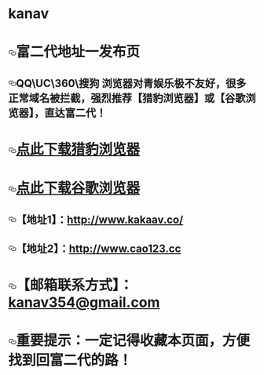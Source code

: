 # kanav
<div class="markdown-body">
          <h1>
<a id="user-content-青娱乐地址一发布页" class="anchor" href="#%E5%AF%8C%E4%BA%8C%E4%BB%A3%E5%9C%B0%E5%9D%80%E4%B8%80%E5%8F%91%E5%B8%83%E9%A1%B5" aria-hidden="true"><svg class="octicon octicon-link" viewBox="0 0 16 16" version="1.1" width="16" height="16" aria-hidden="true"><path fill-rule="evenodd" d="M4 9h1v1H4c-1.5 0-3-1.69-3-3.5S2.55 3 4 3h4c1.45 0 3 1.69 3 3.5 0 1.41-.91 2.72-2 3.25V8.59c.58-.45 1-1.27 1-2.09C10 5.22 8.98 4 8 4H4c-.98 0-2 1.22-2 2.5S3 9 4 9zm9-3h-1v1h1c1 0 2 1.22 2 2.5S13.98 12 13 12H9c-.98 0-2-1.22-2-2.5 0-.83.42-1.64 1-2.09V6.25c-1.09.53-2 1.84-2 3.25C6 11.31 7.55 13 9 13h4c1.45 0 3-1.69 3-3.5S14.5 6 13 6z"></path></svg></a>富二代地址一发布页</h1>
<h2>
<a id="user-content-qquc360搜狗-浏览器对青娱乐极不友好很多正常域名被拦截强烈推荐猎豹浏览器或谷歌浏览器直达青娱乐" class="anchor" href="#qquc360%E6%90%9C%E7%8B%97-%E6%B5%8F%E8%A7%88%E5%99%A8%E5%AF%B9%E5%AF%8C%E4%BA%8C%E4%BB%A3%E6%9E%81%E4%B8%8D%E5%8F%8B%E5%A5%BD%E5%BE%88%E5%A4%9A%E6%AD%A3%E5%B8%B8%E5%9F%9F%E5%90%8D%E8%A2%AB%E6%8B%A6%E6%88%AA%E5%BC%BA%E7%83%88%E6%8E%A8%E8%8D%90%E7%8C%8E%E8%B1%B9%E6%B5%8F%E8%A7%88%E5%99%A8%E6%88%96%E8%B0%B7%E6%AD%8C%E6%B5%8F%E8%A7%88%E5%99%A8%E7%9B%B4%E8%BE%BE%E5%AF%8C%E4%BA%8C%E4%BB%A3" aria-hidden="true"><svg class="octicon octicon-link" viewBox="0 0 16 16" version="1.1" width="16" height="16" aria-hidden="true"><path fill-rule="evenodd" d="M4 9h1v1H4c-1.5 0-3-1.69-3-3.5S2.55 3 4 3h4c1.45 0 3 1.69 3 3.5 0 1.41-.91 2.72-2 3.25V8.59c.58-.45 1-1.27 1-2.09C10 5.22 8.98 4 8 4H4c-.98 0-2 1.22-2 2.5S3 9 4 9zm9-3h-1v1h1c1 0 2 1.22 2 2.5S13.98 12 13 12H9c-.98 0-2-1.22-2-2.5 0-.83.42-1.64 1-2.09V6.25c-1.09.53-2 1.84-2 3.25C6 11.31 7.55 13 9 13h4c1.45 0 3-1.69 3-3.5S14.5 6 13 6z"></path></svg></a>QQ\UC\360\搜狗 浏览器对青娱乐极不友好，很多正常域名被拦截，强烈推荐【猎豹浏览器】或【谷歌浏览器】，直达富二代！</h2>
<h1>
<a id="user-content-点此下载猎豹浏览器" class="anchor" href="#%E7%82%B9%E6%AD%A4%E4%B8%8B%E8%BD%BD%E7%8C%8E%E8%B1%B9%E6%B5%8F%E8%A7%88%E5%99%A8" aria-hidden="true"><svg class="octicon octicon-link" viewBox="0 0 16 16" version="1.1" width="16" height="16" aria-hidden="true"><path fill-rule="evenodd" d="M4 9h1v1H4c-1.5 0-3-1.69-3-3.5S2.55 3 4 3h4c1.45 0 3 1.69 3 3.5 0 1.41-.91 2.72-2 3.25V8.59c.58-.45 1-1.27 1-2.09C10 5.22 8.98 4 8 4H4c-.98 0-2 1.22-2 2.5S3 9 4 9zm9-3h-1v1h1c1 0 2 1.22 2 2.5S13.98 12 13 12H9c-.98 0-2-1.22-2-2.5 0-.83.42-1.64 1-2.09V6.25c-1.09.53-2 1.84-2 3.25C6 11.31 7.55 13 9 13h4c1.45 0 3-1.69 3-3.5S14.5 6 13 6z"></path></svg></a><a href="http://dl.liebao.cn/kb/KSbrowser_home_201804101.exe" rel="nofollow">点此下载猎豹浏览器</a>
</h1>
<h1>
<a id="user-content-点此下载谷歌浏览器" class="anchor" href="#%E7%82%B9%E6%AD%A4%E4%B8%8B%E8%BD%BD%E8%B0%B7%E6%AD%8C%E6%B5%8F%E8%A7%88%E5%99%A8" aria-hidden="true"><svg class="octicon octicon-link" viewBox="0 0 16 16" version="1.1" width="16" height="16" aria-hidden="true"><path fill-rule="evenodd" d="M4 9h1v1H4c-1.5 0-3-1.69-3-3.5S2.55 3 4 3h4c1.45 0 3 1.69 3 3.5 0 1.41-.91 2.72-2 3.25V8.59c.58-.45 1-1.27 1-2.09C10 5.22 8.98 4 8 4H4c-.98 0-2 1.22-2 2.5S3 9 4 9zm9-3h-1v1h1c1 0 2 1.22 2 2.5S13.98 12 13 12H9c-.98 0-2-1.22-2-2.5 0-.83.42-1.64 1-2.09V6.25c-1.09.53-2 1.84-2 3.25C6 11.31 7.55 13 9 13h4c1.45 0 3-1.69 3-3.5S14.5 6 13 6z"></path></svg></a><a href="https://www.google.cn/chrome/" rel="nofollow">点此下载谷歌浏览器</a>
</h1>
<h2>
<a id="user-content-地址1http://www.kakaav.co" class="anchor" href="#%E5%9C%B0%E5%9D%801http://www.kakaav.co" aria-hidden="true"><svg class="octicon octicon-link" viewBox="0 0 16 16" version="1.1" width="16" height="16" aria-hidden="true"><path fill-rule="evenodd" d="M4 9h1v1H4c-1.5 0-3-1.69-3-3.5S2.55 3 4 3h4c1.45 0 3 1.69 3 3.5 0 1.41-.91 2.72-2 3.25V8.59c.58-.45 1-1.27 1-2.09C10 5.22 8.98 4 8 4H4c-.98 0-2 1.22-2 2.5S3 9 4 9zm9-3h-1v1h1c1 0 2 1.22 2 2.5S13.98 12 13 12H9c-.98 0-2-1.22-2-2.5 0-.83.42-1.64 1-2.09V6.25c-1.09.53-2 1.84-2 3.25C6 11.31 7.55 13 9 13h4c1.45 0 3-1.69 3-3.5S14.5 6 13 6z"></path></svg></a>【地址1】：<a href="http://www.kakaav.co" rel="nofollow">http://www.kakaav.co/</a>
</h2>
<h2>
<a id="user-content-地址2http://www.cao123.cc" class="anchor" href="#%E5%9C%B0%E5%9D%802http://www.cao123.cc" aria-hidden="true"><svg class="octicon octicon-link" viewBox="0 0 16 16" version="1.1" width="16" height="16" aria-hidden="true"><path fill-rule="evenodd" d="M4 9h1v1H4c-1.5 0-3-1.69-3-3.5S2.55 3 4 3h4c1.45 0 3 1.69 3 3.5 0 1.41-.91 2.72-2 3.25V8.59c.58-.45 1-1.27 1-2.09C10 5.22 8.98 4 8 4H4c-.98 0-2 1.22-2 2.5S3 9 4 9zm9-3h-1v1h1c1 0 2 1.22 2 2.5S13.98 12 13 12H9c-.98 0-2-1.22-2-2.5 0-.83.42-1.64 1-2.09V6.25c-1.09.53-2 1.84-2 3.25C6 11.31 7.55 13 9 13h4c1.45 0 3-1.69 3-3.5S14.5 6 13 6z"></path></svg></a>【地址2】：<a href="http://www.cao123.cc" rel="nofollow">http://www.cao123.cc</a>
</h2>
<h1>
<a id="user-content-邮箱联系方式f2dtpcomgmailcom" class="anchor" href="#%E9%82%AE%E7%AE%B1%E8%81%94%E7%B3%BB%E6%96%B9%E5%BC%8Ff2dtpcomgmailcom" aria-hidden="true"><svg class="octicon octicon-link" viewBox="0 0 16 16" version="1.1" width="16" height="16" aria-hidden="true"><path fill-rule="evenodd" d="M4 9h1v1H4c-1.5 0-3-1.69-3-3.5S2.55 3 4 3h4c1.45 0 3 1.69 3 3.5 0 1.41-.91 2.72-2 3.25V8.59c.58-.45 1-1.27 1-2.09C10 5.22 8.98 4 8 4H4c-.98 0-2 1.22-2 2.5S3 9 4 9zm9-3h-1v1h1c1 0 2 1.22 2 2.5S13.98 12 13 12H9c-.98 0-2-1.22-2-2.5 0-.83.42-1.64 1-2.09V6.25c-1.09.53-2 1.84-2 3.25C6 11.31 7.55 13 9 13h4c1.45 0 3-1.69 3-3.5S14.5 6 13 6z"></path></svg></a>【邮箱联系方式】：<a href="mailto:kanav354@gmail.com">kanav354@gmail.com</a>
</h1>
<h1>
<a id="user-content-重要提示一定记得收藏本页面方便找到回青娱乐的路" class="anchor" href="#%E9%87%8D%E8%A6%81%E6%8F%90%E7%A4%BA%E4%B8%80%E5%AE%9A%E8%AE%B0%E5%BE%97%E6%94%B6%E8%97%8F%E6%9C%AC%E9%A1%B5%E9%9D%A2%E6%96%B9%E4%BE%BF%E6%89%BE%E5%88%B0%E5%9B%9E%E5%AF%8C%E4%BA%8C%E4%BB%A3%E7%9A%84%E8%B7%AF" aria-hidden="true"><svg class="octicon octicon-link" viewBox="0 0 16 16" version="1.1" width="16" height="16" aria-hidden="true"><path fill-rule="evenodd" d="M4 9h1v1H4c-1.5 0-3-1.69-3-3.5S2.55 3 4 3h4c1.45 0 3 1.69 3 3.5 0 1.41-.91 2.72-2 3.25V8.59c.58-.45 1-1.27 1-2.09C10 5.22 8.98 4 8 4H4c-.98 0-2 1.22-2 2.5S3 9 4 9zm9-3h-1v1h1c1 0 2 1.22 2 2.5S13.98 12 13 12H9c-.98 0-2-1.22-2-2.5 0-.83.42-1.64 1-2.09V6.25c-1.09.53-2 1.84-2 3.25C6 11.31 7.55 13 9 13h4c1.45 0 3-1.69 3-3.5S14.5 6 13 6z"></path></svg></a>重要提示：一定记得收藏本页面，方便找到回富二代的路！</h1>

